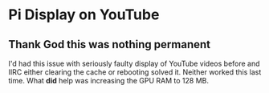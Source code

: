 # Pi Display on YouTube
## Thank God this was nothing permanent

I'd had this issue with seriously faulty display of YouTube videos before and
IIRC either clearing the cache or rebooting solved it. Neither worked this
last time. What **did** help was increasing the GPU RAM to 128 MB.
